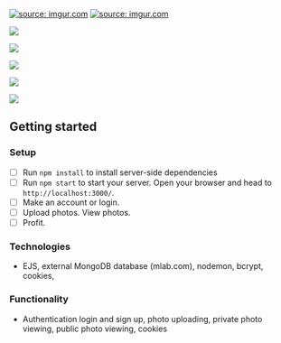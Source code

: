 <a href="http://imgur.com/9weTCIi"><img src="http://i.imgur.com/9weTCIi.png" title="source: imgur.com" /></a>
<a href="http://imgur.com/g8OkIeJ"><img src="http://i.imgur.com/g8OkIeJ.png" title="source: imgur.com" /></a>

![](http://s.ravelrumba.com/uploads/2010/02/cookie-header-image1.png)

![](https://i-msdn.sec.s-msft.com/dynimg/IC168364.gif)

![](https://upload.wikimedia.org/wikipedia/commons/2/2b/Cryptographic_Hash_Function.svg)

![](http://3.bp.blogspot.com/-MZXxu6K5kmw/UpYnwO89WEI/AAAAAAAAAAU/gjQza5sXz48/s1600/password_hashing.png)

![](http://www.michaelgallego.fr/images/posts/2012-11-26-client-side-1.png)

## Getting started

### Setup
- [ ] Run `npm install` to install server-side dependencies
- [ ] Run `npm start` to start your server. Open your browser and head to `http://localhost:3000/`.
- [ ] Make an account or login.
- [ ] Upload photos. View photos.
- [ ] Profit. 

### Technologies
- EJS, external MongoDB database (mlab.com), nodemon, bcrypt, cookies, 

### Functionality
- Authentication login and sign up, photo uploading, private photo viewing, public photo viewing, cookies







